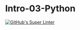 # Intro-03-Python

[![GitHub's Super Linter](https://github.com/LoganS33/Intro-03-Python/workflows/GitHub's%20Super%20Linter/badge.svg)](https://github.com/LoganS33/Intro-03-Python/actions)
